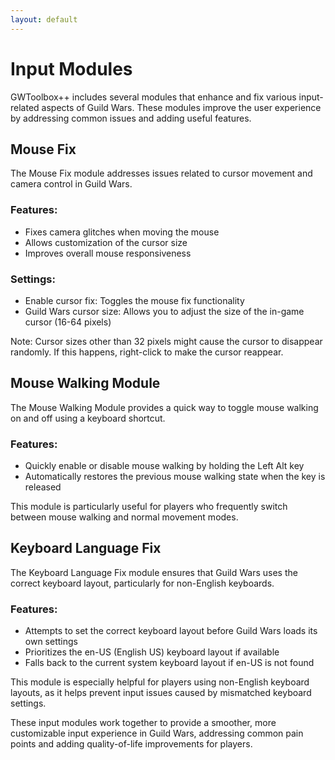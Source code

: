 ```yaml
---
layout: default
---
```


# Input Modules

GWToolbox++ includes several modules that enhance and fix various input-related aspects of Guild Wars. These modules improve the user experience by addressing common issues and adding useful features.

## Mouse Fix

The Mouse Fix module addresses issues related to cursor movement and camera control in Guild Wars.

### Features:
- Fixes camera glitches when moving the mouse
- Allows customization of the cursor size
- Improves overall mouse responsiveness

### Settings:
- Enable cursor fix: Toggles the mouse fix functionality
- Guild Wars cursor size: Allows you to adjust the size of the in-game cursor (16-64 pixels)

Note: Cursor sizes other than 32 pixels might cause the cursor to disappear randomly. If this happens, right-click to make the cursor reappear.

## Mouse Walking Module

The Mouse Walking Module provides a quick way to toggle mouse walking on and off using a keyboard shortcut.

### Features:
- Quickly enable or disable mouse walking by holding the Left Alt key
- Automatically restores the previous mouse walking state when the key is released

This module is particularly useful for players who frequently switch between mouse walking and normal movement modes.

## Keyboard Language Fix

The Keyboard Language Fix module ensures that Guild Wars uses the correct keyboard layout, particularly for non-English keyboards.

### Features:
- Attempts to set the correct keyboard layout before Guild Wars loads its own settings
- Prioritizes the en-US (English US) keyboard layout if available
- Falls back to the current system keyboard layout if en-US is not found

This module is especially helpful for players using non-English keyboard layouts, as it helps prevent input issues caused by mismatched keyboard settings.

These input modules work together to provide a smoother, more customizable input experience in Guild Wars, addressing common pain points and adding quality-of-life improvements for players.
